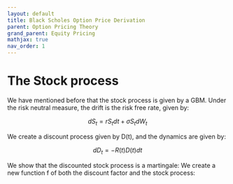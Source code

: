 ```yaml
---
layout: default
title: Black Scholes Option Price Derivation
parent: Option Pricing Theory
grand_parent: Equity Pricing
mathjax: true
nav_order: 1
---
```

# The Stock process
We have mentioned before that the stock process is given by a GBM. Under the risk neutral measure, the drift is the risk free rate, given by:

$$dS_t = r S_t dt + \sigma S_t dW_t$$

We create a discount process given by D(t), and the dynamics are given by:

$$dD_t = -R(t)D(t)dt$$

We show that the discounted stock process is a martingale: We create a new function f of both the discount factor and the stock process:

$$$$
